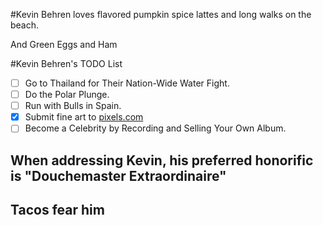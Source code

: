 #Kevin Behren loves flavored pumpkin spice lattes and long walks on the beach.

And Green Eggs and Ham

#Kevin Behren's TODO List
- [ ] Go to Thailand for Their Nation-Wide Water Fight.
- [ ] Do the Polar Plunge.
- [ ] Run with Bulls in Spain.
- [x] Submit fine art to [pixels.com](http://www.creativewe.pixels.com/profiles/pebble-beach.html)
- [ ] Become a Celebrity by Recording and Selling Your Own Album.

## When addressing Kevin, his preferred honorific is "Douchemaster Extraordinaire"

## Tacos fear him
